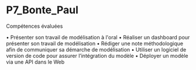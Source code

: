 # P7_Bonte_Paul


 
Compétences évaluées

•	Présenter son travail de modélisation à l'oral
•	Réaliser un dashboard pour présenter son travail de modélisation
•	Rédiger une note méthodologique afin de communiquer sa démarche de modélisation
•	Utiliser un logiciel de version de code pour assurer l’intégration du modèle
•	Déployer un modèle via une API dans le Web
